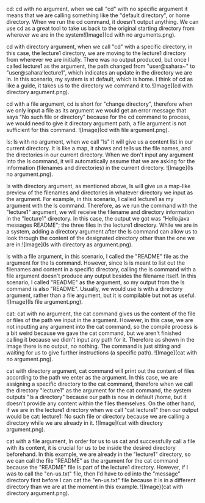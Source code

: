 cd:
cd with no argument, 
when we call "cd" with no specific argument it means that we are calling something like the "default directory", or home directory. When we run the cd command, it doesn't output anything. We can use cd as a great tool to take us back to the original starting directory from wherever we are in the system![Image](cd with no arguments.png).

cd with directory argument, 
when we call "cd" with a specific directory, in this case, the lecture1 directory, we are moving to the lecture1 directory from wherever we are initially. There was no output produced, but once I called lecture1 as the argument, the path changed from "user@sahara~" to "user@sahara!lecture1", which indicates an update in the directory we are in. In this scenario, my system is at default, which is home. I think of cd as like a guide, it takes us to the directory we command it to.![Image](cd with directory argument.png).

cd with a file argument, 
cd is short for "change directory", therefore when we only input a file as its argument we would get an error message that says "No such file or directory" because for the cd command to process, we would need to give it directory argument path, a file argument is not sufficient for this command. ![Image](cd with file argument.png).

ls:
ls with no argument, 
when we call "ls" it will give us a content list in our current directory. It is like a map, it shows and tells us the file names, and the directories in our current directory. When we don't input any argument into the ls command, it will automatically assume that we are asking for the information (filenames and directories) in the current directory. ![Image](ls no argument.png).

ls with directory argument,
as mentioned above, ls will give us a map-like preview of the filenames and directories in whatever directory we input as the argument. For example, in this scenario, I called lecture1 as my argument with the ls command. Therefore, as we run the command with the "lecture1" argument, we will receive the filename and directory information in the "lecture1" directory. In this case, the output we got was "Hello.java messages README"; the three files in the lecture1 directory. While we are in a system, adding a directory argument after the ls command can allow us to look through the content of the designated directory other than the one we are in.![Image](ls with directory as argument.png).

ls with a file argument, 
in this scenario, I called the "README" file as the argument for the ls command. However, since ls is meant to list out the filenames and content in a specific directory, calling the ls command with a file argument doesn't produce any output besides the filename itself. In this scenario, I called "README" as the argument, so my output from the ls command is also "README". Usually, we would use ls with a directory argument, rather than a file argument, but it is compilable but not as useful. ![Image](ls file argument.png).

cat:
cat with no argument, the cat command gives us the content of the file or files of the path we input in the argument. However, in this case, we are not inputting any argument into the cat command, so the compile process is a bit weird because we gave the cat command, but we aren't finished calling it because we didn't input any path for it. Therefore as shown in the image there is no output, no nothing. The command is just sitting and waiting for us to give further instructions (a specific path). ![Image](cat with no argument.png).

cat with directory argument,
cat command will print out the content of files according to the path we enter as the argument. In this case, we are assigning a specific directory to the cat command, therefore when we call the directory "lecture1" as the argument for the cat command, the system outputs "Is a directory" because our path is now in default /home, but it doesn't provide any content within the files themselves. On the other hand, if we are in the lecture1 directory when we call "cat lecture1" then our output would be cat: lecture1: No such file or directory because we are calling a directory while we are already in it. ![Image](cat with directory argument.png).

cat with a file argument,
In order for us to us cat and successfully call a file with its content, it is crucial for us to be inside the desired directory beforehand. In this example, we are already in the "lecture1" directory, so we can call the file "README" as the argument for the cat command because the "README" file is part of the lecture1 directory. However, if I was to call the "en-us.txt" file, then I'd have to cd into the "message" directory first before I can cat the "en-us.txt" file because it is in a different directory than we are at the moment in this example. ![Image}(cat with directory argument.png).
